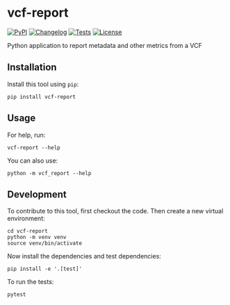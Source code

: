# vcf-report

[![PyPI](https://img.shields.io/pypi/v/vcf-report.svg)](https://pypi.org/project/vcf-report/)
[![Changelog](https://img.shields.io/github/v/release/CristiGuijarro/vcf-report?include_prereleases&label=changelog)](https://github.com/CristiGuijarro/vcf-report/releases)
[![Tests](https://github.com/CristiGuijarro/vcf-report/workflows/Test/badge.svg)](https://github.com/CristiGuijarro/vcf-report/actions?query=workflow%3ATest)
[![License](https://img.shields.io/badge/license-Apache%202.0-blue.svg)](https://github.com/CristiGuijarro/vcf-report/blob/master/LICENSE)

Python application to report metadata and other metrics from a VCF

## Installation

Install this tool using `pip`:

    pip install vcf-report

## Usage

For help, run:

    vcf-report --help

You can also use:

    python -m vcf_report --help

## Development

To contribute to this tool, first checkout the code. Then create a new virtual environment:

    cd vcf-report
    python -m venv venv
    source venv/bin/activate

Now install the dependencies and test dependencies:

    pip install -e '.[test]'

To run the tests:

    pytest
